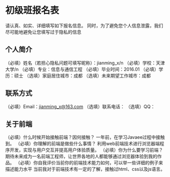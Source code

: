 # 初级班报名表

请认真、如实、详细填写如下报名信息。
同时，为了避免您个人信息泄露，我们尽可能地避免让您填写过于隐私的信息

## 个人简介

（必填）姓名（若担心隐私问题可填写昵称）：jianming_x/n
（必填）学校：天津大学/n
（必填）专业：信息与通信工程
（必填）毕业时间：2016.01
（必填）学历：硕士
（选填）家庭居住城市：成都
（选填）未来期望工作城市：成都

## 联系方式

（必填）Email：jianming_x@163.com
（选填）联系电话：
（选填）QQ：

## 关于前端

（必填）什么时候开始接触前端？因何接触？
一年前，在学习Javaee过程中接触到。
（必填）你理解的前端是做些什么事情？
利用web前端技术进行浏览器端程序开发，实现与用户交互并提高用户体验质量。
（必填）你为什么要学习前端？
期待未来成为一名前端工程师，让世界各地的人都能够通过浏览器体验到我的作品。
（必填）你自我评价当前你的前端技术能力如何，可以举一些详细的例子来描述能力水平
当前我对于前端技术有一定的了解，接触过html、css以及js语言。
